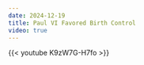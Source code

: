 ```yaml
---
date: 2024-12-19
title: Paul VI Favored Birth Control
video: true
---
```



{{< youtube K9zW7G-H7fo >}}
